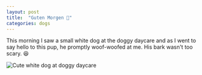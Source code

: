 ```yaml
---
layout: post
title:  "Guten Morgen 🐶"
categories: dogs
---
```


This morning I saw a small white dog at the doggy daycare and as I went to say hello to this pup, he promptly woof-woofed at me. His bark wasn't too scary. 😆

![Cute white dog at doggy daycare](/tanyaselvog.github.io/assets/morningwoof.jpeg)